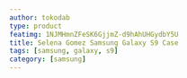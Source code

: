 ```yaml
---
author: tokodab
type: product
featimg: 1NJMHmnZFeSK6GjjmZ-d9hAhUHGydbY5U
title: Selena Gomez Samsung Galaxy S9 Case
tags: [samsung, galaxy, s9]
category: [samsung]
---
```

